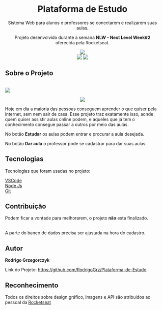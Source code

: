 <h1 align="center">Plataforma de Estudo</h1>
<p align="center">Sistema Web para alunos e professores se conectarem e realizarem suas aulas.</p>

<p align="center">Projeto desenvolvido durante a semana <strong>NLW - Next Level Week#2</strong> oferecida pela Rocketseat.</p>

<p align="center">
  <img src="https://github.com/adryan30/proffy/raw/master/assets/landing.svg"/>
  <br/><img src="https://camo.githubusercontent.com/f52e7f4ad29e463bfccd170512f8262f4389d924/68747470733a2f2f696d672e736869656c64732e696f2f62616467652f4e4c57322d526f636b6574736561742d626c756576696f6c65743f7374796c653d666f722d7468652d6261646765266c6f676f3d736b796c696e6572266c6f676f436f6c6f723d7768697465"/> <img src="https://camo.githubusercontent.com/5037a5bac931e6f3d76ddfb57783ab96e4e2089f/68747470733a2f2f696d672e736869656c64732e696f2f6769746875622f6c6963656e73652f61647279616e33302f70726f6666793f6c6f676f3d676e75267374796c653d666f722d7468652d6261646765"/>
  </p>
          
<h2>Sobre o Projeto</h2>
<br><img src="https://github.com/adryan30/proffy/raw/master/assets/landing.png"/>
<p align="center"><img src="https://img.shields.io/badge/build-Em%20Desenvolvimento-yellow"/>  
<p>Hoje em dia a maioria das pessoas conseguem aprender o que quiser pela internet, sem nem sair de casa. Esse projeto traz exatamente isso, aonde quem quiser assistir aulas online podem, e aqueles que já tem o conhecimento consegue passar a outros por meio das aulas.</p>
<p>No botão <strong>Estudar</strong> os aulas podem entrar e procurar a aula desejada.</p>
<p>No botão <strong>Dar aula</strong> o professor pode se cadastrar para dar suas aulas.</p>

<h2>Tecnologias</h2>
<p>Tecnologias que foram usadas no projeto:</p>
<a href="https://code.visualstudio.com/" rel"nofollow">VSCode</a>
<br/><a href="https://nodejs.org/en/download/" rel"nofollow">Node Js</a>
<br/><a href="https://git-scm.com/" rel"nofollow">Git</a>

<h2>Contribuição</h2>
<p>Podem ficar a vontade para melhorarem, o projeto <strong>não</strong> esta finalizado.</p>
<br/>A parte do banco de dados precisa ser ajustada na hora do cadastro.

<h2>Autor</h2>
<p><strong>Rodrigo Grzegorczyk</strong></p>

Link do Projeto: https://github.com/RodrigoGrz/Plataforma-de-Estudo


<h2>Reconhecimento</h2>
<p>Todos os direitos sobre design gráfico, imagens e API são atribuidos ao pessoal da <a href="https://github.com/Rocketseat" rel"nofollow">Rocketseat</a></p>
